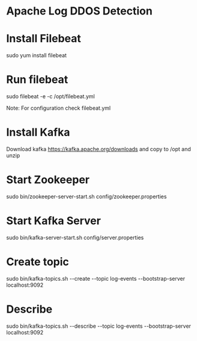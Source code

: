 # Apache Log DDOS Detection

# Install Filebeat
sudo yum install filebeat

# Run filebeat
sudo filebeat -e -c /opt/filebeat.yml

Note: For configuration check filebeat.yml

# Install Kafka 

Download kafka  https://kafka.apache.org/downloads and copy to /opt and unzip

# Start Zookeeper
sudo bin/zookeeper-server-start.sh config/zookeeper.properties

# Start Kafka Server
sudo bin/kafka-server-start.sh config/server.properties

# Create topic
sudo bin/kafka-topics.sh --create --topic log-events --bootstrap-server localhost:9092

# Describe
sudo bin/kafka-topics.sh --describe --topic log-events --bootstrap-server localhost:9092




